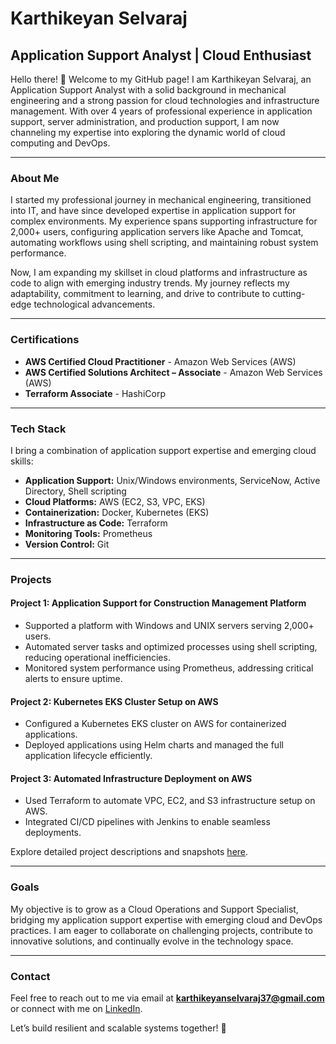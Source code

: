 # Karthikeyan Selvaraj

## Application Support Analyst | Cloud Enthusiast

Hello there! 👋 Welcome to my GitHub page! I am Karthikeyan Selvaraj, an Application Support Analyst with a solid background in mechanical engineering and a strong passion for cloud technologies and infrastructure management. With over 4 years of professional experience in application support, server administration, and production support, I am now channeling my expertise into exploring the dynamic world of cloud computing and DevOps.

---

### About Me

I started my professional journey in mechanical engineering, transitioned into IT, and have since developed expertise in application support for complex environments. My experience spans supporting infrastructure for 2,000+ users, configuring application servers like Apache and Tomcat, automating workflows using shell scripting, and maintaining robust system performance.

Now, I am expanding my skillset in cloud platforms and infrastructure as code to align with emerging industry trends. My journey reflects my adaptability, commitment to learning, and drive to contribute to cutting-edge technological advancements.

---

### Certifications

- **AWS Certified Cloud Practitioner** - Amazon Web Services (AWS)
- **AWS Certified Solutions Architect – Associate** - Amazon Web Services (AWS)
- **Terraform Associate** - HashiCorp

---

### Tech Stack

I bring a combination of application support expertise and emerging cloud skills:

- **Application Support:** Unix/Windows environments, ServiceNow, Active Directory, Shell scripting
- **Cloud Platforms:** AWS (EC2, S3, VPC, EKS)
- **Containerization:** Docker, Kubernetes (EKS)
- **Infrastructure as Code:** Terraform
- **Monitoring Tools:** Prometheus
- **Version Control:** Git

---

### Projects

#### **Project 1: Application Support for Construction Management Platform**

- Supported a platform with Windows and UNIX servers serving 2,000+ users.
- Automated server tasks and optimized processes using shell scripting, reducing operational inefficiencies.
- Monitored system performance using Prometheus, addressing critical alerts to ensure uptime.

#### **Project 2: Kubernetes EKS Cluster Setup on AWS**

- Configured a Kubernetes EKS cluster on AWS for containerized applications.
- Deployed applications using Helm charts and managed the full application lifecycle efficiently.

#### **Project 3: Automated Infrastructure Deployment on AWS**

- Used Terraform to automate VPC, EC2, and S3 infrastructure setup on AWS.
- Integrated CI/CD pipelines with Jenkins to enable seamless deployments.

Explore detailed project descriptions and snapshots [here](https://karthi770.notion.site/DevOps-Projects-544630b30490481ebf2b91a97a5c5c18?pvs=4).

---

### Goals

My objective is to grow as a Cloud Operations and Support Specialist, bridging my application support expertise with emerging cloud and DevOps practices. I am eager to collaborate on challenging projects, contribute to innovative solutions, and continually evolve in the technology space.

---

### Contact

Feel free to reach out to me via email at **karthikeyanselvaraj37@gmail.com** or connect with me on [LinkedIn](https://www.linkedin.com/in/karthikeyan-selvaraj-73b6067a/).

Let’s build resilient and scalable systems together! 🚀

